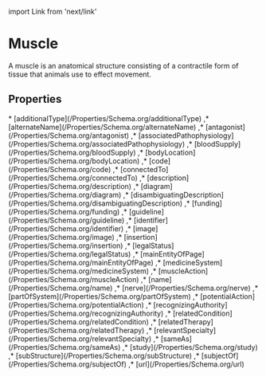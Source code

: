 import Link from 'next/link'

# Muscle

A muscle is an anatomical structure consisting of a contractile form of tissue that animals use to effect movement.

## Properties

<Grid>
* [additionalType](/Properties/Schema.org/additionalType)
,* [alternateName](/Properties/Schema.org/alternateName)
,* [antagonist](/Properties/Schema.org/antagonist)
,* [associatedPathophysiology](/Properties/Schema.org/associatedPathophysiology)
,* [bloodSupply](/Properties/Schema.org/bloodSupply)
,* [bodyLocation](/Properties/Schema.org/bodyLocation)
,* [code](/Properties/Schema.org/code)
,* [connectedTo](/Properties/Schema.org/connectedTo)
,* [description](/Properties/Schema.org/description)
,* [diagram](/Properties/Schema.org/diagram)
,* [disambiguatingDescription](/Properties/Schema.org/disambiguatingDescription)
,* [funding](/Properties/Schema.org/funding)
,* [guideline](/Properties/Schema.org/guideline)
,* [identifier](/Properties/Schema.org/identifier)
,* [image](/Properties/Schema.org/image)
,* [insertion](/Properties/Schema.org/insertion)
,* [legalStatus](/Properties/Schema.org/legalStatus)
,* [mainEntityOfPage](/Properties/Schema.org/mainEntityOfPage)
,* [medicineSystem](/Properties/Schema.org/medicineSystem)
,* [muscleAction](/Properties/Schema.org/muscleAction)
,* [name](/Properties/Schema.org/name)
,* [nerve](/Properties/Schema.org/nerve)
,* [partOfSystem](/Properties/Schema.org/partOfSystem)
,* [potentialAction](/Properties/Schema.org/potentialAction)
,* [recognizingAuthority](/Properties/Schema.org/recognizingAuthority)
,* [relatedCondition](/Properties/Schema.org/relatedCondition)
,* [relatedTherapy](/Properties/Schema.org/relatedTherapy)
,* [relevantSpecialty](/Properties/Schema.org/relevantSpecialty)
,* [sameAs](/Properties/Schema.org/sameAs)
,* [study](/Properties/Schema.org/study)
,* [subStructure](/Properties/Schema.org/subStructure)
,* [subjectOf](/Properties/Schema.org/subjectOf)
,* [url](/Properties/Schema.org/url)

</Grid>

